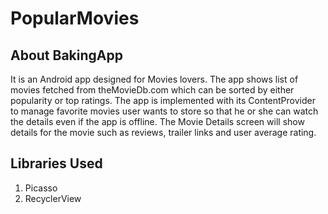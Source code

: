 # PopularMovies

## About BakingApp
It is an Android app designed for Movies lovers.
The app shows list of movies fetched from theMovieDb.com which can be sorted by either popularity or top ratings.
The app is implemented with its ContentProvider to manage favorite movies user wants to store so that he or she can watch the details even if the app is offline.
The Movie Details screen will show details for the movie such as reviews, trailer links and user average rating.


## Libraries Used
1) Picasso
2) RecyclerView

